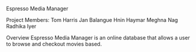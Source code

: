 Espresso Media Manager

Project Members:
Tom Harris
Jan Balangue
Hnin Haymar
Meghna Nag
Radhika Iyer

Overview
Espresso Media Manager is an online database that allows a user to browse and checkout movies based. 
